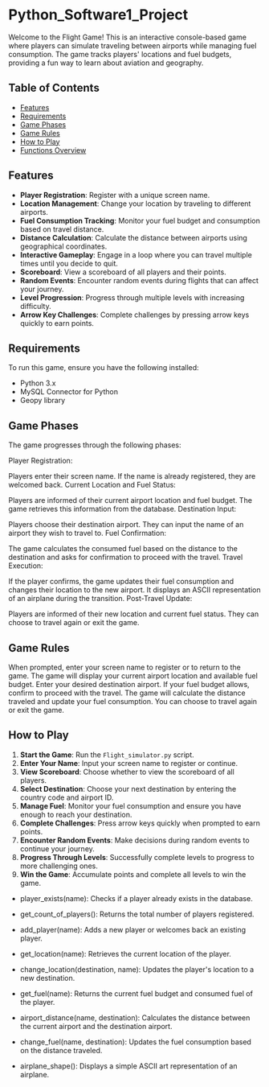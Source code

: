 # Python_Software1_Project

Welcome to the Flight Game! This is an interactive console-based game where players can simulate traveling between airports while managing fuel consumption. The game tracks players' locations and fuel budgets, providing a fun way to learn about aviation and geography.

## Table of Contents

- [Features](#features)
- [Requirements](#requirements)
- [Game Phases](#game-phases)
- [Game Rules](#game-rules)
- [How to Play](#how-to-play)
- [Functions Overview](#functions-overview)

## Features

- **Player Registration**: Register with a unique screen name.
- **Location Management**: Change your location by traveling to different airports.
- **Fuel Consumption Tracking**: Monitor your fuel budget and consumption based on travel distance.
- **Distance Calculation**: Calculate the distance between airports using geographical coordinates.
- **Interactive Gameplay**: Engage in a loop where you can travel multiple times until you decide to quit.
- **Scoreboard**: View a scoreboard of all players and their points.
- **Random Events**: Encounter random events during flights that can affect your journey.
- **Level Progression**: Progress through multiple levels with increasing difficulty.
- **Arrow Key Challenges**: Complete challenges by pressing arrow keys quickly to earn points.

## Requirements

To run this game, ensure you have the following installed:

- Python 3.x
- MySQL Connector for Python
- Geopy library


## Game Phases
The game progresses through the following phases:

Player Registration:

Players enter their screen name. If the name is already registered, they are welcomed back.
Current Location and Fuel Status:

Players are informed of their current airport location and fuel budget. The game retrieves this information from the database.
Destination Input:

Players choose their destination airport. They can input the name of an airport they wish to travel to.
Fuel Confirmation:

The game calculates the consumed fuel based on the distance to the destination and asks for confirmation to proceed with the travel.
Travel Execution:

If the player confirms, the game updates their fuel consumption and changes their location to the new airport. It displays an ASCII representation of an airplane during the transition.
Post-Travel Update:

Players are informed of their new location and current fuel status. They can choose to travel again or exit the game.


## Game Rules

When prompted, enter your screen name to register or to return to the game.
The game will display your current airport location and available fuel budget.
Enter your desired destination airport. If your fuel budget allows, confirm to proceed with the travel.
The game will calculate the distance traveled and update your fuel consumption.
You can choose to travel again or exit the game.

## How to Play

1. **Start the Game**: Run the `Flight_simulator.py` script.
2. **Enter Your Name**: Input your screen name to register or continue.
3. **View Scoreboard**: Choose whether to view the scoreboard of all players.
4. **Select Destination**: Choose your next destination by entering the country code and airport ID.
5. **Manage Fuel**: Monitor your fuel consumption and ensure you have enough to reach your destination.
6. **Complete Challenges**: Press arrow keys quickly when prompted to earn points.
7. **Encounter Random Events**: Make decisions during random events to continue your journey.
8. **Progress Through Levels**: Successfully complete levels to progress to more challenging ones.
9. **Win the Game**: Accumulate points and complete all levels to win the game.

- player_exists(name): Checks if a player already exists in the database.

- get_count_of_players(): Returns the total number of players registered.

- add_player(name): Adds a new player or welcomes back an existing player.

- get_location(name): Retrieves the current location of the player.

- change_location(destination, name): Updates the player's location to a new destination.

- get_fuel(name): Returns the current fuel budget and consumed fuel of the player.

- airport_distance(name, destination): Calculates the distance between the current airport and the destination airport.

- change_fuel(name, destination): Updates the fuel consumption based on the distance traveled.

- airplane_shape(): Displays a simple ASCII art representation of an airplane.

